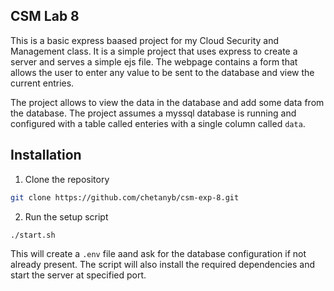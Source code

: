 ## CSM Lab 8

This is a basic express baased project for my Cloud Security and Management class. It is a simple project that uses express to create a server and serves a simple ejs file. The webpage contains a form that allows the user to enter any value to be sent to the database and view the current entries.

The project allows to view the data in the database and add some data from the database. The project assumes a myssql database is running and configured with a table called enteries with a single column called `data`.

## Installation

1. Clone the repository

```bash
git clone https://github.com/chetanyb/csm-exp-8.git
```

2. Run the setup script

```bash
./start.sh
```

This will create a `.env` file aand ask for the database configuration if not already present. The script will also install the required dependencies and start the server at specified port.
